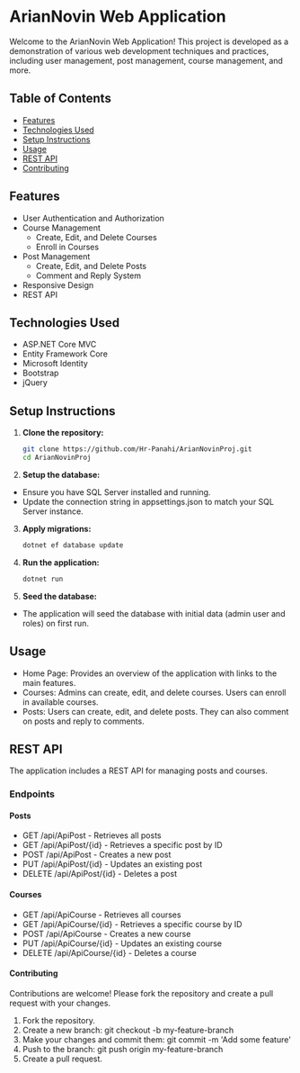 # ArianNovin Web Application

Welcome to the ArianNovin Web Application! This project is developed as a demonstration of various web development techniques and practices, including user management, post management, course management, and more.

## Table of Contents

- [Features](#features)
- [Technologies Used](#technologies-used)
- [Setup Instructions](#setup-instructions)
- [Usage](#usage)
- [REST API](#rest-api)
- [Contributing](#contributing)

## Features

- User Authentication and Authorization
- Course Management
  - Create, Edit, and Delete Courses
  - Enroll in Courses
- Post Management
  - Create, Edit, and Delete Posts
  - Comment and Reply System
- Responsive Design
- REST API

## Technologies Used

- ASP.NET Core MVC
- Entity Framework Core
- Microsoft Identity
- Bootstrap
- jQuery

## Setup Instructions

1. **Clone the repository:**
   ```bash
   git clone https://github.com/Hr-Panahi/ArianNovinProj.git
   cd ArianNovinProj
   
2. **Setup the database:**
- Ensure you have SQL Server installed and running.
- Update the connection string in appsettings.json to match your SQL Server instance.

3. **Apply migrations:**
   ```bash
   dotnet ef database update

4. **Run the application:**
   ```bash
   dotnet run

5. **Seed the database:**
- The application will seed the database with initial data (admin user and roles) on first run.

## Usage
- Home Page: Provides an overview of the application with links to the main features.
- Courses: Admins can create, edit, and delete courses. Users can enroll in available courses.
- Posts: Users can create, edit, and delete posts. They can also comment on posts and reply to comments.

## REST API
The application includes a REST API for managing posts and courses.
### Endpoints
#### Posts
- GET /api/ApiPost - Retrieves all posts
- GET /api/ApiPost/{id} - Retrieves a specific post by ID
- POST /api/ApiPost - Creates a new post
- PUT /api/ApiPost/{id} - Updates an existing post
- DELETE /api/ApiPost/{id} - Deletes a post
#### Courses
- GET /api/ApiCourse - Retrieves all courses
- GET /api/ApiCourse/{id} - Retrieves a specific course by ID
- POST /api/ApiCourse - Creates a new course
- PUT /api/ApiCourse/{id} - Updates an existing course
- DELETE /api/ApiCourse/{id} - Deletes a course

#### Contributing
Contributions are welcome! Please fork the repository and create a pull request with your changes.
1. Fork the repository.
2. Create a new branch: git checkout -b my-feature-branch
3. Make your changes and commit them: git commit -m 'Add some feature'
4. Push to the branch: git push origin my-feature-branch
5. Create a pull request.

